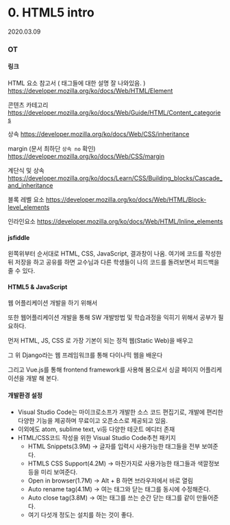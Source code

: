 # 0. HTML5 intro

2020.03.09

### OT

#### 링크

HTML 요소 참고서 ( 태그들에 대한 설명 잘 나와있음. )  https://developer.mozilla.org/ko/docs/Web/HTML/Element

콘텐츠 카테고리 https://developer.mozilla.org/ko/docs/Web/Guide/HTML/Content_categories 

상속 https://developer.mozilla.org/ko/docs/Web/CSS/inheritance

margin (문서 최하단 `상속 no` 확인) https://developer.mozilla.org/ko/docs/Web/CSS/margin

계단식 및 상속 https://developer.mozilla.org/ko/docs/Learn/CSS/Building_blocks/Cascade_and_inheritance

블록 레벨 요소 https://developer.mozilla.org/ko/docs/Web/HTML/Block-level_elements

인라인요소 https://developer.mozilla.org/ko/docs/Web/HTML/Inline_elements

#### jsfiddle

왼쪽위부터 순서대로 HTML, CSS, JavaScript, 결과창이 나옴. 여기에 코드를 작성한 뒤 저장을 하고 공유를 하면 교수님과 다른 학생들이 나의 코드를 돌려보면서 피드백을 줄 수 있다.

#### HTML5 & JavaScript

웹 어플리케이션 개발을 하기 위해서

또한 웹어플리케이션 개발을 통해 SW 개발방법 및 학습과정을 익히기 위해서 공부가 필요하다.



먼저 HTML, JS, CSS 로 가장 기본이 되는 정적 웹(Static Web)을 배우고

그 위 Django라는 웹 프레임워크를 통해 다이나믹 웹을 배운다

그리고 Vue.js를 통해 frontend framework를 사용해 봄으로서 싱글 페이지 어플리케이션을 개발 해 본다.

#### 개발환경 설정

* Visual Studio Code는 마이크로소프가 개발한 소스 코드 편집기로, 개발에 편리한 다양한 기능을 제공하며 무료이고 오픈소스로 제공되고 있음.
* 이외에도 atom, sublime text, vi등 다양한 테긋트 에디터 존재
* HTML/CSS코드 작성을 위한 Visual Studio Code추천 패키지
  * HTML Snippets(3.9M) -> 글자를 입력시 사용가능한 태그들을 전부 보여준다.
  * HTMLS CSS Support(4.2M) -> 마찬가지로 사용가능한 태그들과 색깔정보등을 미리 보여준다.
  * Open in browser(1.7M) -> Alt + B 하면 브라우저에서 바로 열림
  * Auto rename tag(4.1M) -> 여는 태그와 닫는 태그를 동시에 수정해준다.
  * Auto close tag(3.8M) -> 여는 태그를 쓰는 순간 닫는 태그를 같이 만들어준다. 
  * 여기 다섯개 정도는 설치를 하는 것이 좋다. 







